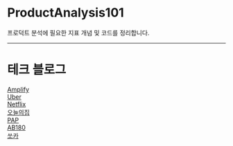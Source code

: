 # ProductAnalysis101
프로덕트 분석에 필요한 지표 개념 및 코드를 정리합니다.


---

# 테크 블로그
[Amplify](https://amplitude.com/)
<br>
[Uber](https://eng.uber.com/category/articles/uberdata/)
<br>
[Netflix](https://netflixtechblog.com/)
<br>
[오늘의집](https://www.bucketplace.co.kr/culture/%ED%85%8C%ED%81%AC)
<br>
[PAP](https://playinpap.github.io/)
<br>
[AB180](https://blog.ab180.co/)
<br>
[쏘카](https://tech.socarcorp.kr/)